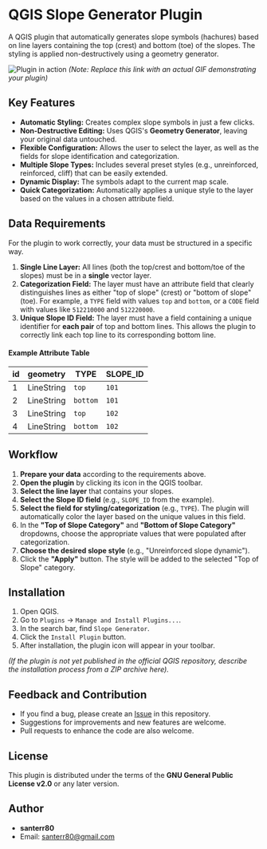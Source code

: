 # QGIS Slope Generator Plugin

A QGIS plugin that automatically generates slope symbols (hachures) based on line layers containing the top (crest) and bottom (toe) of the slopes. The styling is applied non-destructively using a geometry generator.

![Plugin in action](https-user-images.githubusercontent.com/4235234/124242224-3424222-3424222-3424222-3424222-placeholder.gif)
*(Note: Replace this link with an actual GIF demonstrating your plugin)*

## Key Features

*   **Automatic Styling:** Creates complex slope symbols in just a few clicks.
*   **Non-Destructive Editing:** Uses QGIS's **Geometry Generator**, leaving your original data untouched.
*   **Flexible Configuration:** Allows the user to select the layer, as well as the fields for slope identification and categorization.
*   **Multiple Slope Types:** Includes several preset styles (e.g., unreinforced, reinforced, cliff) that can be easily extended.
*   **Dynamic Display:** The symbols adapt to the current map scale.
*   **Quick Categorization:** Automatically applies a unique style to the layer based on the values in a chosen attribute field.

## Data Requirements

For the plugin to work correctly, your data must be structured in a specific way.

1.  **Single Line Layer:** All lines (both the top/crest and bottom/toe of the slopes) must be in a **single** vector layer.
2.  **Categorization Field:** The layer must have an attribute field that clearly distinguishes lines as either "top of slope" (crest) or "bottom of slope" (toe). For example, a `TYPE` field with values `top` and `bottom`, or a `CODE` field with values like `512210000` and `512220000`.
3.  **Unique Slope ID Field:** The layer must have a field containing a unique identifier for **each pair** of top and bottom lines. This allows the plugin to correctly link each top line to its corresponding bottom line.

#### Example Attribute Table

| id | geometry   | TYPE   | SLOPE_ID |
| -- | ---------- | ------ | -------- |
| 1  | LineString | `top`  | `101`    |
| 2  | LineString | `bottom` | `101`    |
| 3  | LineString | `top`  | `102`    |
| 4  | LineString | `bottom` | `102`    |

## Workflow

1.  **Prepare your data** according to the requirements above.
2.  **Open the plugin** by clicking its icon in the QGIS toolbar.
3.  **Select the line layer** that contains your slopes.
4.  **Select the Slope ID field** (e.g., `SLOPE_ID` from the example).
5.  **Select the field for styling/categorization** (e.g., `TYPE`). The plugin will automatically color the layer based on the unique values in this field.
6.  In the **"Top of Slope Category"** and **"Bottom of Slope Category"** dropdowns, choose the appropriate values that were populated after categorization.
7.  **Choose the desired slope style** (e.g., "Unreinforced slope dynamic").
8.  Click the **"Apply"** button. The style will be added to the selected "Top of Slope" category.

## Installation

1.  Open QGIS.
2.  Go to `Plugins` -> `Manage and Install Plugins...`.
3.  In the search bar, find `Slope Generator`.
4.  Click the `Install Plugin` button.
5.  After installation, the plugin icon will appear in your toolbar.

*(If the plugin is not yet published in the official QGIS repository, describe the installation process from a ZIP archive here).*

## Feedback and Contribution

*   If you find a bug, please create an [Issue](https://github.com/santerr80/SlopeGenerator/issues) in this repository.
*   Suggestions for improvements and new features are welcome.
*   Pull requests to enhance the code are also welcome.

## License

This plugin is distributed under the terms of the **GNU General Public License v2.0** or any later version.

## Author

*   **santerr80**
*   Email: [santerr80@gmail.com](mailto:santerr80@gmail.com)